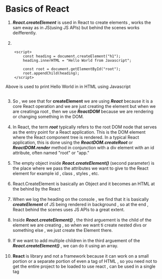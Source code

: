 # Basics of React

1. ***React.createElement*** is used in React to create elements , works the sam eway as in JS(using JS APIs) but behind the scenes works deifferently.<br><br>
2. 
```
    <script>
        const heading = document.createElement("h1");
        heading.innerHTML = "Hello World from Javascript";

        const root = document.getElementById("root");
        root.appendChild(heading);
    </script>
```
Above is used to print Hello World in in HTML using Javascript<br><br>

3. So , we see that for **createElement** we are using ***React*** because it is a core React operation and we are just creating the element but when we are creatinga root , then we use ***ReactDOM*** because we are rendering or changing something in the DOM.<br><br>
4. In React, the term ***root*** typically refers to the root DOM node that serves as the entry point for a React application. This is the DOM element where the React component tree is rendered. In a typical React application, this is done using the ***ReactDOM.createRoot*** or ***ReactDOM.render*** method in conjunction with a div element with an id attribute, often named "root" or "app."<br><br>
5. The empty object inside ***React.createElement()*** (second parameter) is the place where we pass the attributes we want to give to the React element for example id , class , styles , etc.<br><br>
6. React.CreateElement is basically an Object and it becomes an HTML at the behind by the React<br><br>
7. When we log the heading on the console , we find that it is basically ***createElement*** of JS being rendered in background , so at the end , React behind the scenes uses JS APIs to a great extent.<br><br>
8. Inside ***React.createElement()*** , the third arguement is the child of the element we are creating , so when we want ti create nested divs or something else , we just create the Element there.<br><br>
9. If we want to add multiple children in the third arguement of the ***React.createElement()*** , we can do it using an array.<br><br>
10. **React** is library and not a framework because it can work on a small portion or a separate portion of even a tag of HTML , so you need not to get the entire project to be loaded to use react , can be used in a single tag<br><br>